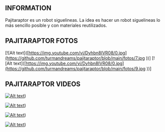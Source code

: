 INFORMATION
----------------------

Pajitaraptor es un robot siguelineas. La idea es hacer un robot siguelineas lo más sencillo posible y con materiales reutilizados.


PAJITARAPTOR FOTOS
----------------------

[![Alt text]([https://img.youtube.com/vi/Dyhbn8IVR08/0.jpg](https://github.com/turmandreams/pajitaraptor/blob/main/fotos/7.jpg
))]
[![Alt text]([https://img.youtube.com/vi/Dyhbn8IVR08/0.jpg](https://github.com/turmandreams/pajitaraptor/blob/main/fotos/9.jpg
))]



PAJITARAPTOR VIDEOS
----------------------

[![Alt text](https://img.youtube.com/vi/Dyhbn8IVR08/0.jpg)](https://www.youtube.com/shorts/Dyhbn8IVR08))  

[![Alt text](https://img.youtube.com/vi/XizLJr9lMnQ/0.jpg)](https://www.youtube.com/shorts/XizLJr9lMnQ))

[![Alt text](https://img.youtube.com/vi/S-qENtnLSbY/0.jpg)](https://www.youtube.com/shorts/S-qENtnLSbY))

[![Alt text](https://img.youtube.com/vi/A72u4qU6OR0/0.jpg)](https://www.youtube.com/shorts/A72u4qU6OR0)) 









